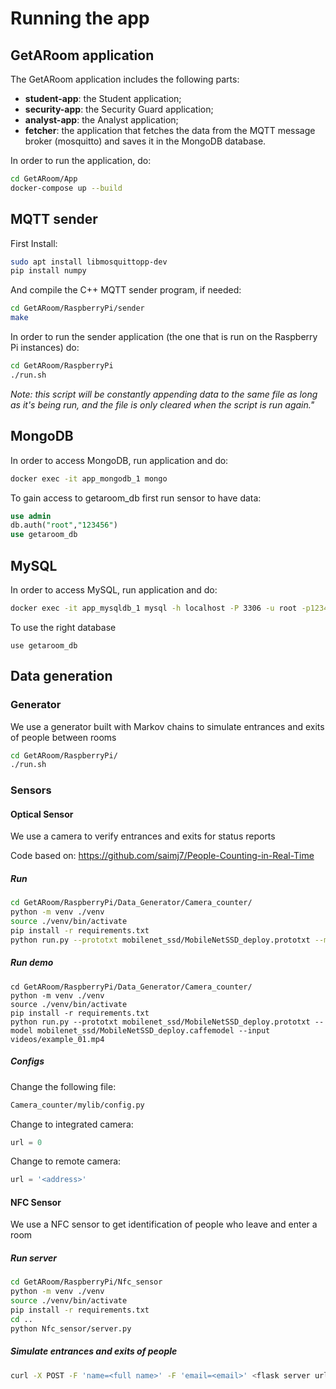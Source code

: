 # Running the app

## GetARoom application

The GetARoom application includes the following parts:

- **student-app**: the Student application;
- **security-app**: the Security Guard application;
- **analyst-app**: the Analyst application;
- **fetcher**: the application that fetches the data from the MQTT message broker (mosquitto) and saves it in the MongoDB database.

In order to run the application, do:
```bash
cd GetARoom/App
docker-compose up --build
```

## MQTT sender

First Install:
```bash
sudo apt install libmosquittopp-dev
pip install numpy
```

And compile the C++ MQTT sender program, if needed:
```bash
cd GetARoom/RaspberryPi/sender
make
```

In order to run the sender application (the one that is run on the Raspberry Pi instances) do:
```bash
cd GetARoom/RaspberryPi
./run.sh
```

*Note: this script will be constantly appending data to the same file as long as it's being run, and the file is only cleared when the script is run again."*

## MongoDB

In order to access MongoDB, run application and do:
```bash
docker exec -it app_mongodb_1 mongo
```

To gain access to getaroom\_db first run sensor to have data:
```sql
use admin
db.auth("root","123456")
use getaroom_db
```

## MySQL

In order to access MySQL, run application and do:
```bash
docker exec -it app_mysqldb_1 mysql -h localhost -P 3306 -u root -p123456
```

To use the right database
```
use getaroom_db
```

## Data generation
### Generator
We use a generator built with Markov chains to simulate entrances and exits of people between rooms 

```bash
cd GetARoom/RaspberryPi/
./run.sh
```

### Sensors
#### Optical Sensor
We use a camera to verify entrances and exits for status reports

Code based on: https://github.com/saimj7/People-Counting-in-Real-Time
##### Run
```bash
cd GetARoom/RaspberryPi/Data_Generator/Camera_counter/
python -m venv ./venv
source ./venv/bin/activate
pip install -r requirements.txt
python run.py --prototxt mobilenet_ssd/MobileNetSSD_deploy.prototxt --model mobilenet_ssd/MobileNetSSD_deploy.caffemodel
```
##### Run demo
```
cd GetARoom/RaspberryPi/Data_Generator/Camera_counter/
python -m venv ./venv
source ./venv/bin/activate
pip install -r requirements.txt
python run.py --prototxt mobilenet_ssd/MobileNetSSD_deploy.prototxt --model mobilenet_ssd/MobileNetSSD_deploy.caffemodel --input videos/example_01.mp4
```

##### Configs
Change the following file:
```bash
Camera_counter/mylib/config.py
```

Change to integrated camera:
```python
url = 0
```

Change to remote camera:
```python
url = '<address>'
```

#### NFC Sensor
We use a NFC sensor to get identification of people who leave and enter a room

##### Run server
```bash
cd GetARoom/RaspberryPi/Nfc_sensor
python -m venv ./venv
source ./venv/bin/activate
pip install -r requirements.txt
cd ..
python Nfc_sensor/server.py
```

##### Simulate entrances and exits of people
```bash
curl -X POST -F 'name=<full name>' -F 'email=<email>' <flask server url>
```
